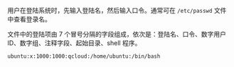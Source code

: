 用户在登陆系统时，先输入登陆名，然后输入口令。通常可在 `/etc/passwd` 文件中查看登录名。

文件中的登陆项由 7 个冒号分隔的字段组成，依次是：登陆名、口令、数字用户 ID、数字组、注释字段、起始目录、shell 程序。

```
ubuntu:x:1000:1000:qcloud:/home/ubuntu:/bin/bash
```